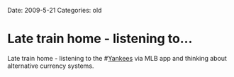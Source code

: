Date: 2009-5-21
Categories: old

# Late train home - listening to...

Late train home - listening to the #<a href="http://search.twitter.com/search?q=%23Yankees">Yankees</a> via MLB app and thinking about alternative currency systems.
